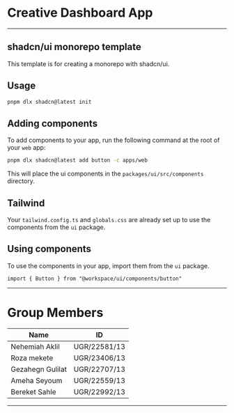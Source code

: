 # Creative Dashboard App

---

## shadcn/ui monorepo template

This template is for creating a monorepo with shadcn/ui.

## Usage

```bash
pnpm dlx shadcn@latest init
```

## Adding components

To add components to your app, run the following command at the root of your `web` app:

```bash
pnpm dlx shadcn@latest add button -c apps/web
```

This will place the ui components in the `packages/ui/src/components` directory.

## Tailwind

Your `tailwind.config.ts` and `globals.css` are already set up to use the components from the `ui` package.

## Using components

To use the components in your app, import them from the `ui` package.

```tsx
import { Button } from "@workspace/ui/components/button"
```

---

# Group Members
| **Name**           | **ID** |
|-------------------|----------|
| Nehemiah Aklil    | UGR/22581/13 |
| Roza mekete       | UGR/23406/13 |
| Gezahegn Gulilat  | UGR/22707/13 |
| Ameha Seyoum      | UGR/22559/13 |
| Bereket Sahle     | UGR/22992/13 |

---